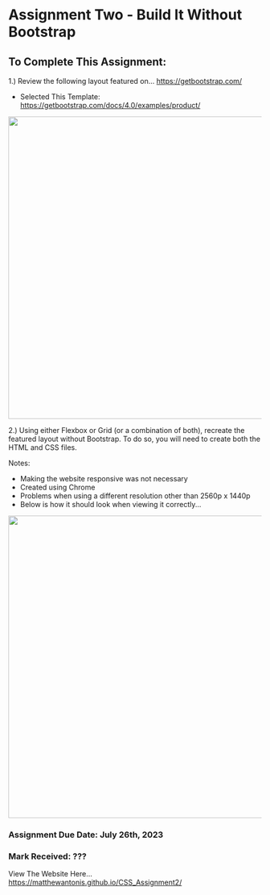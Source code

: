 # Assignment Two - Build It Without Bootstrap
 
## To Complete This Assignment: 

1.) Review the following layout featured on... https://getbootstrap.com/

- Selected This Template: https://getbootstrap.com/docs/4.0/examples/product/

<img width="600" src="https://github.com/matthewantonis-georgiancollege/CSS_COMP1054/assets/122380719/1d304ad5-601a-4a5d-89fd-a62272fd250f">

2.) Using either Flexbox or Grid (or a combination of both), recreate the featured layout without Bootstrap. To do so, you will need to create both the HTML and CSS files. 

Notes: 
- Making the website responsive was not necessary 
- Created using Chrome
- Problems when using a different resolution other than 2560p x 1440p
- Below is how it should look when viewing it correctly...

<img width="600" src="https://github.com/MatthewAntonis/CSS_Assignment2/assets/122380719/3c2c2105-b94a-4503-abe1-a693d3f929eb">

### Assignment Due Date: July 26th, 2023
### Mark Received: ???

View The Website Here... https://matthewantonis.github.io/CSS_Assignment2/
